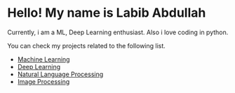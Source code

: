 <h1>Hello! My name is Labib Abdullah</h1>
<p>Currently, i am a ML, Deep Learning enthusiast. Also i love coding in python.</p>
<p>You can check my projects related to the following list.</p>

<ul>
	<li><a href="#">Machine Learning</a></li>
	<li><a href="#">Deep Learning</a></li>
	<li><a href="https://github.com/Labib444/AI-Projects/tree/main/NLP%20Projects/">Natural Language Processing</a></li>
	<li><a href="#">Image Processing</a></li>
</ul>

